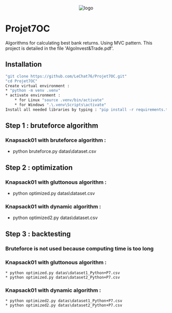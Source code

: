 <p align="center">
 <img alt="logo" src="https://user-images.githubusercontent.com/119883313/236204342-478f1a02-6a75-48de-a54a-038db856562e.png">
</p>

# Projet7OC
Algorithms for calculating best bank returns.
Using MVC pattern.
This project is detailed in the file 'AlgoInvest&Trade.pdf'.

## Installation
```sh
"git clone https://github.com/LeChat76/Projet7OC.git"
"cd Projet7OC"
Create virtual environment :
* "python -m venv .venv"
* activate environment :
    * for Linux "source .venv/bin/activate"
    * for Windows ".\.venv\Scripts\activate"
Install all needed libraries by typing : "pip install -r requirements.txt"
```

## Step 1 : bruteforce algorithm
### Knapsack01 with bruteforce algorithm :
 * python bruteforce.py datas\dataset.csv

## Step 2 : optimization
### Knapsack01 with gluttonous algorithm : 
 * python optimized.py datas\dataset.csv
### Knapsack01 with dynamic algorithm : 
 * python optimized2.py datas\dataset.csv

## Step 3 : backtesting
### Bruteforce is not used because computing time is too long
### Knapsack01 with gluttonous algorithm : 
    * python optimized.py datas\dataset1_Python+P7.csv
    * python optimized.py datas\dataset2_Python+P7.csv
### Knapsack01 with dynamic algorithm : 
    * python optimized2.py datas\dataset1_Python+P7.csv
    * python optimized2.py datas\dataset2_Python+P7.csv

